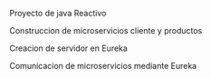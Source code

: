 Proyecto de java Reactivo

Construccion de microservicios cliente y productos

Creacion de servidor en Eureka

Comunicacion de microservicios mediante Eureka

